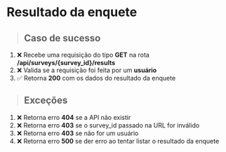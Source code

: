# Resultado da enquete

> ## Caso de sucesso

1. ❌ Recebe uma requisição do tipo **GET** na rota **/api/surveys/{survey_id}/results**
2. ❌ Valida se a requisição foi feita por um **usuário**
3. ✅ Retorna **200** com os dados do resultado da enquete

> ## Exceções

1. ❌ Retorna erro **404** se a API não existir
2. ❌ Retorna erro **403** se o survey_id passado na URL for inválido
3. ❌ Retorna erro **403** se não for um usuário
4. ❌ Retorna erro **500** se der erro ao tentar listar o resultado da enquete